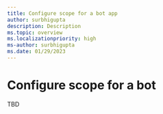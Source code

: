 ```yaml
---
title: Configure scope for a bot app
author: surbhigupta
description: Description
ms.topic: overview
ms.localizationpriority: high
ms-author: surbhigupta
ms.date: 01/29/2023
---
```



# Configure scope for a bot

TBD
